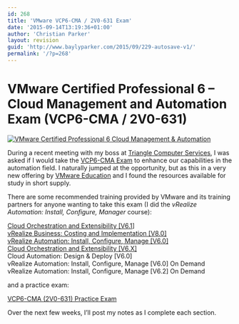 ```yaml
---
id: 268
title: 'VMware VCP6-CMA / 2V0-631 Exam'
date: '2015-09-14T13:19:36+01:00'
author: 'Christian Parker'
layout: revision
guid: 'http://www.baylyparker.com/2015/09/229-autosave-v1/'
permalink: '/?p=268'
---
```


# VMware Certified Professional 6 – Cloud Management and Automation Exam (VCP6-CMA / 2V0-631)

[![VMware Certified Professional 6 Cloud Management & Automation](https://i0.wp.com/www.baylyparker.com/wp-content/uploads/2015/09/vcp6-cma-sm-logo_120_108.png?resize=120%2C108)](https://i0.wp.com/www.baylyparker.com/wp-content/uploads/2015/09/vcp6-cma-sm-logo_120_108.png)

During a recent meeting with my boss at [Triangle Computer Services](http://www.triangle.ie/), I was asked if I would take the [VCP6-CMA Exam](https://mylearn.vmware.com/mgrReg/plan.cfm?plan=64298&ui=www_cert&src=vmw_so_vex_cpark_1033) to enhance our capabilities in the automation field. I naturally jumped at the opportunity, but as this in a very new offering by [VMware Education](https://mylearn.vmware.com/mgrreg/index.cfm?src=vmw_so_vex_cpark_1033) and I found the resources available for study in short supply.

There are some recommended training provided by VMware and its training partners for anyone wanting to take this exam (I did the *vRealize Automation: Install, Configure, Manager* course):

[Cloud Orchestration and Extensibility \[V6.1](https://mylearn.vmware.com/mgrreg/courses.cfm?ui=www_edu&a=one&id_subject=56449&src=vmw_so_vex_cpark_1033)\]  
[vRealize Business: Costing and Implementation \[V8.0\]](https://mylearn.vmware.com/mgrreg/courses.cfm?ui=www_edu&a=one&id_subject=60145&src=vmw_so_vex_cpark_1033)  
[vRealize Automation: Install, Configure, Manage \[V6.0\]](https://mylearn.vmware.com/mgrreg/courses.cfm?ui=www_edu&a=one&id_subject=52386&src=vmw_so_vex_cpark_1033)  
[Cloud Orchestration and Extensibility \[V6.X\]](https://mylearn.vmware.com/mgrreg/courses.cfm?ui=www_edu&a=one&id_subject=56449)  
Cloud Automation: Design &amp; Deploy \[V6.0\]  
vRealize Automation: Install, Configure, Manage \[V6.0\] On Demand  
vRealize Automation: Install, Configure, Manage \[V6.2\] On Demand

and a practice exam:

[VCP6-CMA (2V0-631) Practice Exam](http://mylearn.vmware.com/quiz.cfm?item=64772&src=vmw_so_vex_cpark_1033)

Over the next few weeks, I’ll post my notes as I complete each section.